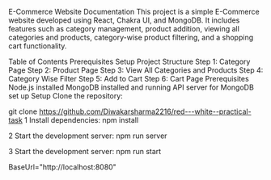 E-Commerce Website Documentation
This project is a simple E-Commerce website developed using React, Chakra UI, and MongoDB. It includes features such as category management, product addition, viewing all categories and products, category-wise product filtering, and a shopping cart functionality.

Table of Contents
Prerequisites
Setup
Project Structure
Step 1: Category Page
Step 2: Product Page
Step 3: View All Categories and Products
Step 4: Category Wise Filter
Step 5: Add to Cart
Step 6: Cart Page
Prerequisites
Node.js installed
MongoDB installed and running
API server for MongoDB set up
Setup
Clone the repository:

git clone https://github.com/Diwakarsharma2216/red---white--practical-task
1 Install dependencies: npm install

2 Start the development server: npm run server

3 Start the development server: npm run start

BaseUrl="http://localhost:8080"

